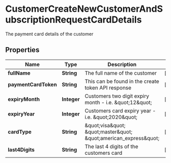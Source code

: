 

# CustomerCreateNewCustomerAndSubscriptionRequestCardDetails

The payment card details of the customer

## Properties

| Name | Type | Description | Notes |
|------------ | ------------- | ------------- | -------------|
|**fullName** | **String** | The full name of the customer |  [optional] |
|**paymentCardToken** | **String** | This can be found in the create token API response |  [optional] |
|**expiryMonth** | **Integer** | Customers two digit expiry month - i.e. \&quot;12\&quot; |  [optional] |
|**expiryYear** | **Integer** | Customers card expiry year - i.e. \&quot;2020\&quot; |  [optional] |
|**cardType** | **String** | \&quot;visa\&quot; \&quot;master\&quot; \&quot;american_express\&quot; |  [optional] |
|**last4Digits** | **String** | The last 4 digits of the customers card |  [optional] |



